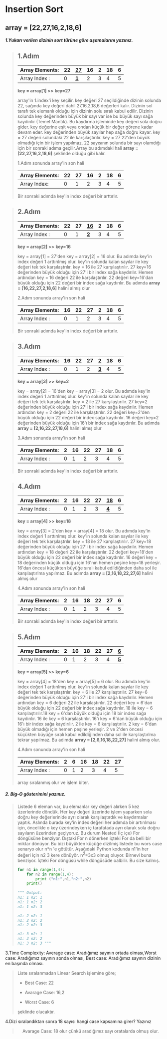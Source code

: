 # Insertion Sort

## array = [22,27,16,2,18,6]

##### 1.Yukarı verilen dizinin sort türüne göre aşamalarını yazınız.

> ## 1.Adım
> 
> | Array Elements: | 22  | <u>**27**</u> | 16  | 2   | 18  | 6   |
> | --------------- | --- | ------------- | --- | --- | --- | --- |
> | Array Index :   | 0   | <u>**1**</u>  | 2   | 3   | 4   | 5   |
> 
> **key = array[1] >>** **key=27**
> 
> array'in 1.index'i key seçilir. key değeri 27 seçildiğinde dizinin solunda 22, sağında key değeri dahil 27,16,2,18,6 değerleri kalır. Dizinin sol tarafı tek elemanlı olduğu için dizinin solu sıralı kabul edilir.
> Dizinin solunda key değerinden büyük bir sayı var ise bu büyük sayı sağa kaydırılır (Temel Mantık). Bu kaydırma işleminde key değeri sola doğru gider. key değerine eşit veya ondan küçük bir değer görene kadar devam eder. key değerinden büyük sayılar hep sağa doğru kayar.
> key = 27 değeri solundaki 22 ile karşılaştırılır. key = 27  22'den büyük olmadığı için bir işlem yapılmaz. 22 sayısının solunda bir sayı olamdığı için bir sonraki adıma geçilir.Array bu adımdaki hali **array = [22,27,16,2,18,6]** şeklinde olduğu gibi kalır.
> 
> 1.Adım sonunda array'in son hali
> 
> | Array Elements: | 22  | 27  | 16  | 2   | 18  | 6   |
> | --------------- | --- | --- | --- | --- | --- | --- |
> | Array Index:    | 0   | 1   | 2   | 3   | 4   | 5   |
> 
> Bir sonraki adımda key'in index değeri bir arttırlır.

> ## 2.Adım
> 
> | Array Elements: | 22  | 27  | <u>**16**</u> | 2   | 18  | 6   |
> | --------------- |:--- | --- | ------------- | --- | --- | --- |
> | Array Index :   | 0   | 1   | **<u>2</u>**  | 3   | 4   | 5   |
> 
> **key = array[2] >>** **key=16**
> 
> key = array[1] = 27'den key = array[2] = 16 olur. Bu adımda key'in index değeri 1 arttırılmış olur. key'in solunda kalan sayılar ile key değeri tek tek karşılaştrılır. key = 16 ile 27 karşılaştırılır. 27 key=16 değerinden büyük olduğu için 27'i bir index sağa kaydırılır. Hemen ardından key = 16 değeri 22 ile karşılaştırılır. 22 değeri key=16'dan büyük olduğu için 22 değeri bir index sağa kaydırılır. Bu adımda **array = [16,22,27,2,18,6]** halini almış olur
> 
> 2.Adım sonunda array'in son hali
> 
> | Array Elements: | 16  | 22  | 27  | 2   | 18  | 6   |
> | --------------- |:--- | --- | --- | --- | --- | --- |
> | Array Index :   | 0   | 1   | 2   | 3   | 4   | 5   |
> 
> Bir sonraki adımda key'in index değeri bir arttırlır.

> ## 3.Adım
> 
> | Array Elements: | 16  | 22  | 27  | <u>**2**</u> | 18  | 6   |
> | --------------- | --- | --- | --- | ------------ | --- | --- |
> | Array Index :   | 0   | 1   | 2   | **<u>3</u>** | 4   | 5   |
> 
> **key = array[3] >>** **key=2**
> 
> key = array[2] = 16'den key = array[3] = 2 olur. Bu adımda key'in index değeri 1 arttırılmış olur. key'in solunda kalan sayılar ile key değeri tek tek karşılaştrılır. key = 2 ile 27 karşılaştırılır. 27 key=2 değerinden büyük olduğu için 27'i bir index sağa kaydırılır. Hemen ardından key = 2 değeri 22 ile karşılaştırılır. 22 değeri key=2'den büyük olduğu için 22 değeri bir index sağa kaydırılır. 16 değeri key=2 değerinden büyük olduğu için 16'ı bir index sağa kaydırılır. Bu adımda **array = [2,16,22,27,18,6]** halini almış olur
> 
> 3.Adım sonunda array'in son hali
> 
> | Array Elements: | 2   | 16  | 22  | 27  | 18  | 6   |
> | --------------- |:--- | --- | --- | --- | --- | --- |
> | Array Index :   | 0   | 1   | 2   | 3   | 4   | 5   |
> 
> Bir sonraki adımda key'in index değeri bir arttırlır.

> ## 4.Adım
> 
> | Array Elements: | 2   | 16  | 22  | 27  | <u>**18**</u> | 6   |
> | --------------- | --- | --- | --- | --- | ------------- | --- |
> | Array Index :   | 0   | 1   | 2   | 3   | <u>**4**</u>  | 5   |
> 
> **key = array[4] >>** **key=18**
> 
> key = array[3] = 2'den key = array[4] = 18 olur. Bu adımda key'in index değeri 1 arttırılmış olur. key'in solunda kalan sayılar ile key değeri tek tek karşılaştrılır. key = 18 ile 27 karşılaştırılır. 27 key=18 değerinden büyük olduğu için 27'i bir index sağa kaydırılır. Hemen ardından key = 18 değeri 22 ile karşılaştırılır. 22 değeri key=18'den büyük olduğu için 22 değeri bir index sağa kaydırılır. 16 değeri key = 18 değerinden küçük olduğu için 16'nın hemen peşine key=18 yerleşir. 16'dan öncesi küçükten büyüğe sıralı kabul edildiğinden daha sol ile karşılaştırlma yapılmaz. Bu adımda **array = [2,16,18,22,27,6]** halini almış olur
> 
> 4.Adım sonunda array'in son hali
> 
> | Array Elements: | 2   | 16  | 18  | 22  | 27  | 6   |
> | --------------- |:--- | --- | --- | --- | --- | --- |
> | Array Index :   | 0   | 1   | 2   | 3   | 4   | 5   |
> 
> Bir sonraki adımda key'in index değeri bir arttırlır.

> ## 5.Adım
> 
> | Array Elements: | 2   | 16  | 18  | 22  | 27  | <u>**6**</u> |
> | --------------- | --- | --- | --- | --- | --- | ------------ |
> | Array Index :   | 0   | 1   | 2   | 3   | 4   | <u>**5**</u> |
> 
> **key = array[5] >>** **key=6**
> 
> key = array[4] = 18'den key = array[5] = 6 olur. Bu adımda key'in index değeri 1 arttırılmış olur. key'in solunda kalan sayılar ile key değeri tek tek karşılaştrılır. key = 6 ile 27 karşılaştırılır. 27 key=6 değerinden büyük olduğu için 27'i bir index sağa kaydırılır. Hemen ardından key = 6 değeri 22 ile karşılaştırılır. 22 değeri key = 6'dan büyük olduğu için 22 değeri bir index sağa kaydırılır. 18 ile key = 6 karşılaştırılır.18 key = 6'dan büyük olduğu için 18 bir index sağa kaydırılır. 16 ile key = 6 karşılaştırılır. 16'ı key = 6'dan büyük olduğu için 16'ı bir index sağa kaydırılır. 2 ile key = 6 karşılaştırılır. 2 key = 6'dan büyük olmadığı için hemen peşine yerleşir. 2 ve 2'den öncesi küçükten büyüğe sıralı kabul edildiğinden daha sol ile karşılaştırlma tekrar yapılmaz. Bu adımda **array = [2,6,16,18,22,27]** halini almış olur.
> 
> 4.Adım sonunda array'in son hali
> 
> | Array Elements: | 2   | 6   | 16  | 18  | 22  | 27  |
> | --------------- |:--- | --- | --- | --- | --- | --- |
> | Array Index :   | 0   | 1   | 2   | 3   | 4   | 5   |
> 
> array sıralanmış olur ve işlem biter.

##### 2. Big-O gösterimini yazınız.

> Listede 6 eleman var, bu elemanlar key değeri alırken 5 kez üzerlerinde döndük.  Her key değeri üzerinde işlem yaparken sola doğru key değerlerinide ayrı olarak karşılaştırdık ve kaydırmalar yaptık.  Aslında burada key'in index değeri her adımda bir artırılması için, öncelikle o key üzerindeyken iç tarafatada ayrı olarak sola doğru sayıların üzerinden geçiyoruz. Bu durum Nested (İç içe) For döngüsüne benziyor. Dıştaki For n dönerken içteki For da belli bir miktar dönüyor. Bu bizi büyükten küçüğe dizilmiş listede bu wors case senaryo olur n*n 'e götütür. Aşağıdaki Python kodunda n1'in her değeri için n2 3 kere dönüyör. n<sup>2</sup>=3x3 olmuş oluyor. Birnevi buna benziyor. İçteki For döngüsü while döngüsüde oalbilir. Bu size kalmış. 
> 
> ```python
> for n1 in range(1,4):   
>     for n2 in range(1,4):
>         print ("n1:",n1,"n2:",n2)
>     print()
>     
> """ Output:
> n1: 1 n2: 1
> n1: 1 n2: 2
> n1: 1 n2: 3
> 
> n1: 2 n2: 1
> n1: 2 n2: 2
> n1: 2 n2: 3
> 
> n1: 3 n2: 1
> n1: 3 n2: 2
> n1: 3 n2: 3 """
> ```

3.Time Complexity: Average case: Aradığımız sayının ortada olması,Worst case: Aradığımız sayının sonda olması, Best case: Aradığımız sayının dizinin en başında olması.

> Liste sıralanmadan Linear Search işlemine göre;
> 
> - Best Case: 22
> 
> - Avarage Case: 16,2
> 
> - Worst Case: 6
> 
> şeklinde olucaktır.

4.Dizi sıralandıktan sonra 18 sayısı hangi case kapsamına girer? Yazınız

>     Avarage Case: 18 olur çünkü aradığımız sayı oratalarda olmuş olur. 
